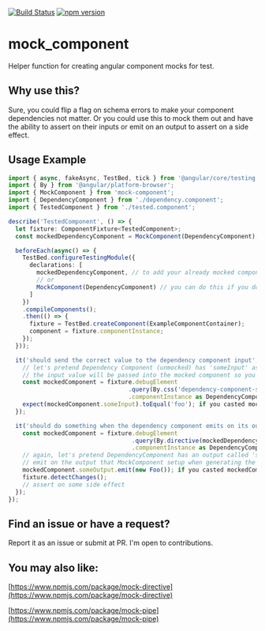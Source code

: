 [![Build Status](https://travis-ci.org/ike18t/mock_component.png?branch=master)](https://travis-ci.org/ike18t/mock_component)
[![npm version](https://badge.fury.io/js/mock-component.svg)](https://badge.fury.io/js/mock-component)

# mock_component
Helper function for creating angular component mocks for test.

## Why use this?
Sure, you could flip a flag on schema errors to make your component dependencies not matter.  Or you could use this to mock
them out and have the ability to assert on their inputs or emit on an output to assert on a side effect.

## Usage Example
```typescript
import { async, fakeAsync, TestBed, tick } from '@angular/core/testing';
import { By } from '@angular/platform-browser';
import { MockComponent } from 'mock-component';
import { DependencyComponent } from './dependency.component';
import { TestedComponent } from './tested.component';

describe('TestedComponent', () => {
  let fixture: ComponentFixture<TestedComponent>;
  const mockedDependencyComponent = MockComponent(DependencyComponent); // do this if you want to select By.directive

  beforeEach(async() => {
    TestBed.configureTestingModule({
      declarations: [
        mockedDependencyComponent, // to add your already mocked component if you went the by directive route
        // or
        MockComponent(DependencyComponent) // you can do this if you don't mind selecting by css selector
      ]
    })
    .compileComponents();
    .then(() => {
      fixture = TestBed.createComponent(ExampleComponentContainer);
      component = fixture.componentInstance;
    });
  }));

  it('should send the correct value to the dependency component input', () => {
    // let's pretend Dependency Component (unmocked) has 'someInput' as an  input
    // the input value will be passed into the mocked component so you can assert on it
    const mockedComponent = fixture.debugElement
                                  .query(By.css('dependency-component-selector'))
                                  .componentInstance as DependencyComponent; // casting to retain type safety
    expect(mockedComponent.someInput).toEqual('foo'); if you casted mockedComponent as the original component type then this is type safe
  });

  it('should do something when the dependency component emits on its output', () => {
    const mockedComponent = fixture.debugElement
                                   .query(By.directive(mockedDependencyComponent))
                                   .componentInstance as DependencyComponent; // casting to retain type safety
    // again, let's pretend DependencyComponent has an output called 'someOutput'
    // emit on the output that MockComponent setup when generating the mock of Dependency Component
    mockedComponent.someOutput.emit(new Foo()); if you casted mockedComponent as the original component type then this is type safe
    fixture.detectChanges();
    // assert on some side effect
  });
});
```

## Find an issue or have a request?
Report it as an issue or submit at PR.  I'm open to contributions.

## You may also like:

[https://www.npmjs.com/package/mock-directive](https://www.npmjs.com/package/mock-directive)

[https://www.npmjs.com/package/mock-pipe](https://www.npmjs.com/package/mock-pipe)

